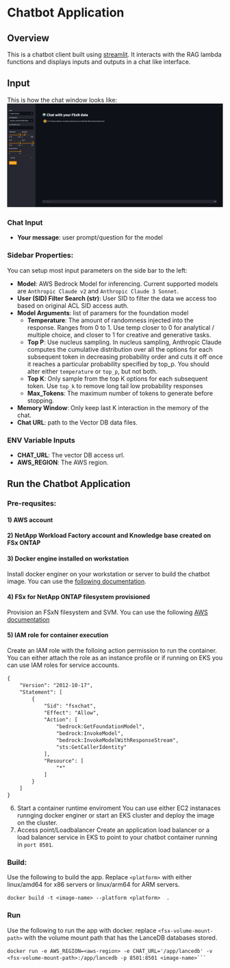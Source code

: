 # Chatbot Application
## Overview
This is a chatbot client built using [streamlit](https://streamlit.io). It interacts with the RAG lambda functions and displays inputs and outputs in a chat like interface.  

## Input
This is how the chat window looks like:
![Alt text](./images/chatbot.png)

### Chat Input
* **Your message**: user prompt/question for the model

### Sidebar Properties:
You can setup most input parameters on the side bar to the left:
* **Model**: AWS Bedrock Model for inferencing. Current supported models are ``Anthropic Claude v2`` and ``Anthropic Claude 3 Sonnet``.
* **User (SID) Filter Search (str)**: User SID to filter the data we access too based on original ACL SID access auth. 
* **Model Arguments**: list of paramers for the foundation model
    * **Temperature**: The amount of randomness injected into the response. Ranges from 0 to 1. Use temp closer to 0 for analytical / multiple choice, and closer to 1 for creative and generative tasks.
    * **Top P**: Use nucleus sampling. In nucleus sampling, Anthropic Claude computes the cumulative distribution over all the options for each subsequent token in decreasing probability order and cuts it off once it reaches a particular probability specified by top_p. You should alter either ``temperature`` or ``top_p``, but not both.
   * **Top K**: Only sample from the top K options for each subsequent token. Use ``top_k`` to remove long tail low probability responses
   * **Max_Tokens**: The maximum number of tokens to generate before stopping.
* **Memory Window**: Only keep last K interaction in the memory of the chat.
* **Chat URL**: path to the Vector DB data files.

### ENV Variable Inputs
* **CHAT_URL**: The vector DB access url.
* **AWS_REGION**: The AWS region.

## Run the Chatbot Application
### Pre-requsites:
#### 1) AWS account
#### 2) NetApp Workload Factory account and Knowledge base created on FSx ONTAP
#### 3) Docker engine installed on workstation
Install docker enginer on your workstation or server to build the chatbot image. 
You can use the [following documentation](https://docs.docker.com/engine/install/). 
#### 4) FSx for NetApp ONTAP filesystem provisioned 
Provision an FSxN filesystem and SVM. You can use the following [AWS documentation](https://docs.aws.amazon.com/fsx/latest/ONTAPGuide/getting-started-step1.html)  
#### 5) IAM role for container execution
Create an IAM role with the folloing action permission to run the container. You can either attach the role as an instance profile or if running on EKS you can use IAM roles for service accounts.
```
{
    "Version": "2012-10-17",
    "Statement": [
        {
            "Sid": "fsxchat",
            "Effect": "Allow",
            "Action": [
                "bedrock:GetFoundationModel",
                "bedrock:InvokeModel",
                "bedrock:InvokeModelWithResponseStream",
                "sts:GetCallerIdentity"
            ],
            "Resource": [
                "*"
            ]
        }
    ]
}
```
6) Start a container runtime enviroment
You can use either EC2 instanaces runnging docker enginer or start an EKS cluster and deploy the image on the cluster.
7) Access point/Loadbalancer
Create an application load balancer or a load balancer service in EKS to point to your chatbot container running in `port 8501`. 

### Build:
Use the following to build the app. Replace `<platform>` with either linux/amd64 for x86 servers or linux/arm64 for ARM servers. 
```
docker build -t <image-name> --platform <platform>  .
```

### Run
Use the following to run the app with docker. replace `<fsx-volume-mount-path>` with the volume mount path that has the LanceDB databases stored. 
```
docker run -e AWS_REGION=<aws-region> -e CHAT_URL='/app/lancedb' -v <fsx-volume-mount-path>:/app/lancedb -p 8501:8501 <image-name>```





